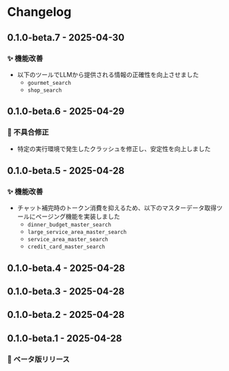 # Changelog

## 0.1.0-beta.7 - 2025-04-30

### ✨ 機能改善

- 以下のツールでLLMから提供される情報の正確性を向上させました
  - `gourmet_search`
  - `shop_search`

## 0.1.0-beta.6 - 2025-04-29

### 🐛 不具合修正

- 特定の実行環境で発生したクラッシュを修正し、安定性を向上しました

## 0.1.0-beta.5 - 2025-04-28

### ✨ 機能改善

- チャット補完時のトークン消費を抑えるため、以下のマスターデータ取得ツールにページング機能を実装しました  
    - `dinner_budget_master_search`
    - `large_service_area_master_search`
    - `service_area_master_search`
    - `credit_card_master_search`

## 0.1.0-beta.4 - 2025-04-28

## 0.1.0-beta.3 - 2025-04-28

## 0.1.0-beta.2 - 2025-04-28

## 0.1.0-beta.1 - 2025-04-28

### 🎉 ベータ版リリース
